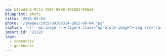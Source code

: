 ```yaml
---
id: b45ed1c5-9ffd-4507-8588-495501f956d8
blueprint: photo
title: '2015-09-04'
photo: '/images/2015/09/8e314-2015-09-04.jpg'
caption: '<!-- wp:image --><figure class="wp-block-image"><img src="/assets/images/2015/09/8e314-2015-09-04.jpg" /></figure><!-- /wp:image --><!-- wp:paragraph --><p>Great turnout to #geekbeers tonight. #YLW. #community.</p><!-- /wp:paragraph -->'
import_id: '21126'
tags:
  - community
  - geekbeers
---
```

